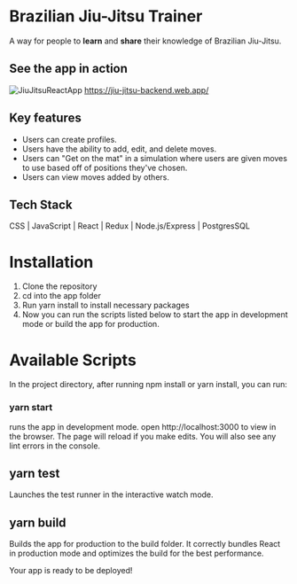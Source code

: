 # Brazilian Jiu-Jitsu Trainer
A way for people to **learn** and **share** their knowledge of Brazilian Jiu-Jitsu.

## See the app in action
![JiuJitsuReactApp](https://github.com/taylorhh5/Jiu-Jitsu/assets/52665999/0ce513b4-62c7-4b2f-bc28-6d3c3167d73d)
https://jiu-jitsu-backend.web.app/

## Key features
* Users can create profiles.
* Users have the ability to add, edit, and delete moves.
* Users can "Get on the mat" in a simulation where users are given moves to use based off of positions they've chosen.
* Users can view moves added by others.

## Tech Stack
CSS | JavaScript | React | Redux | Node.js/Express | PostgresSQL


# Installation
1. Clone the repository
2. cd into the app folder
3. Run yarn install to install necessary packages
4. Now you can run the scripts listed below to start the app in development mode or build the app for production.

# Available Scripts
In the project directory, after running npm install or yarn install, you can run:

### yarn start
runs the app in development mode. open http://localhost:3000 to view in the browser.
The page will reload if you make edits. You will also see any lint errors in the console.

## yarn test
Launches the test runner in the interactive watch mode.

## yarn build
Builds the app for production to the build folder.
It correctly bundles React in production mode and optimizes the build for the best performance.

Your app is ready to be deployed!
